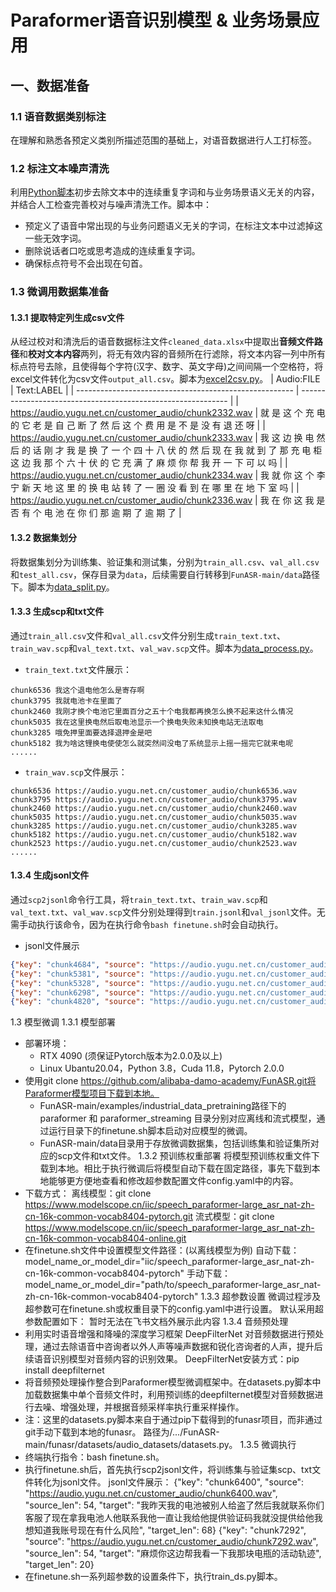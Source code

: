 # Paraformer语音识别模型 & 业务场景应用

## 一、数据准备

### 1.1 语音数据类别标注

在理解和熟悉各预定义类别所描述范围的基础上，对语音数据进行人工打标签。

### 1.2 标注文本噪声清洗

利用[Python脚本](https://github.com/chenxiyuxiwei/Speech-Recognition-Based-on-Paraformer/blob/main/data_denoise.py)初步去除文本中的连续重复字词和与业务场景语义无关的内容，并结合人工检查完善校对与噪声清洗工作。脚本中：

- 预定义了语音中常出现的与业务问题语义无关的字词，在标注文本中过滤掉这一些无效字词。
- 删除说话者口吃或思考造成的连续重复字词。
- 确保标点符号不会出现在句首。

### 1.3 微调用数据集准备

#### 1.3.1 提取特定列生成csv文件

从经过校对和清洗后的语音数据标注文件`cleaned_data.xlsx`中提取出**音频文件路径**和**校对文本内容**两列，将无有效内容的音频所在行滤除，将文本内容一列中所有标点符号去除，且使得每个字符(汉字、数字、英文字母)之间间隔一个空格符，将excel文件转化为csv文件`output_all.csv`。脚本为[excel2csv.py](https://github.com/chenxiyuxiwei/Speech-Recognition-Based-on-Paraformer/blob/main/excel2csv.py)。
| Audio:FILE                                             | Text:LABEL                                                   |
| ------------------------------------------------------ | ------------------------------------------------------------ |
| https://audio.yugu.net.cn/customer_audio/chunk2332.wav | 就 是 这 个 充 电 的 它 老 是 自 己 断  了 然 后 这 个 费 用 是 不 是 没 有 退 还 呀 |
| https://audio.yugu.net.cn/customer_audio/chunk2333.wav | 我 这 边 换 电 然 后 的 话 刚 才 我 是 换 了 一 个 四 十 八 伏 的 然 后 现 在  我 就 到 了 那 充 电 柜 这 边 我 那 个 六 十 伏 的 它 充 满 了 麻 烦 你 帮 我 开 一 下 可 以 吗 |
| https://audio.yugu.net.cn/customer_audio/chunk2334.wav | 我 就 你 这 个 李 宁 新 天 地 这 里 的  换 电 站 转 了 一 圈 没 看 到 在 哪 里 在 地 下 室 吗 |
| https://audio.yugu.net.cn/customer_audio/chunk2336.wav | 我 在 你 这 我 是 否 有 个 电 池 在 你 们 那 逾 期 了 逾 期 了 |

#### 1.3.2 数据集划分

将数据集划分为训练集、验证集和测试集，分别为`train_all.csv`、`val_all.csv`和`test_all.csv`，保存目录为`data`，后续需要自行转移到`FunASR-main/data`路径下。脚本为[data_split.py](https://github.com/chenxiyuxiwei/Speech-Recognition-Based-on-Paraformer/blob/main/data_split.py)。

#### 1.3.3 生成scp和txt文件

通过`train_all.csv`文件和`val_all.csv`文件分别生成`train_text.txt`、`train_wav.scp`和`val_text.txt`、`val_wav.scp`文件。脚本为[data_process.py](https://github.com/chenxiyuxiwei/Speech-Recognition-Based-on-Paraformer/blob/main/data_process.py)。

- `train_text.txt`文件展示：
```text
chunk6536 我这个退电他怎么是寄存啊
chunk3795 我就电池卡在里面了
chunk2460 我刚才换个电池它里面百分之五十个电我都再换怎么换不起来这什么情况
chunk5035 我在这里换电然后取电池显示一个换电失败未知换电站无法取电
chunk3285 哦免押里面要选择退押金是吧
chunk5182 我为啥这锂换电使使怎么就突然间没电了系统显示上摇一摇完它就来电呢
......
```
- `train_wav.scp`文件展示：
```text
chunk6536 https://audio.yugu.net.cn/customer_audio/chunk6536.wav
chunk3795 https://audio.yugu.net.cn/customer_audio/chunk3795.wav
chunk2460 https://audio.yugu.net.cn/customer_audio/chunk2460.wav
chunk5035 https://audio.yugu.net.cn/customer_audio/chunk5035.wav
chunk3285 https://audio.yugu.net.cn/customer_audio/chunk3285.wav
chunk5182 https://audio.yugu.net.cn/customer_audio/chunk5182.wav
chunk2523 https://audio.yugu.net.cn/customer_audio/chunk2523.wav
......
```

#### 1.3.4 生成jsonl文件

通过`scp2jsonl`命令行工具，将`train_text.txt`、`train_wav.scp`和`val_text.txt`、`val_wav.scp`文件分别处理得到`train.jsonl`和`val_jsonl`文件。无需手动执行该命令，因为在执行命令`bash finetune.sh`时会自动执行。

- jsonl文件展示

```json
{"key": "chunk4684", "source": "https://audio.yugu.net.cn/customer_audio/chunk4684.wav", "source_len": 54, "target": "我现在把电池放进去了然后他没有给我弄出来新的", "target_len": 22}
{"key": "chunk5381", "source": "https://audio.yugu.net.cn/customer_audio/chunk5381.wav", "source_len": 54, "target": "就是刚刚这个这锂换电啊就是刚刚我不是要退电池嘛然后嗯退错了就是我把电池安进去了然后那个新的出来了但是我又把它合上了现在打不开了怎么办", "target_len": 66}
{"key": "chunk5328", "source": "https://audio.yugu.net.cn/customer_audio/chunk5328.wav", "source_len": 54, "target": "客服在东莞的话是在哪个城市的", "target_len": 14}
{"key": "chunk6298", "source": "https://audio.yugu.net.cn/customer_audio/chunk6298.wav", "source_len": 54, "target": "我现在在这换电然后那个租车的说是什么线坏了说一会儿掉个线让我又怎么弄的没弄明白怎么回事儿", "target_len": 44}
{"key": "chunk4820", "source": "https://audio.yugu.net.cn/customer_audio/chunk4820.wav", "source_len": 54, "target": "我刚才找的一个取那个线材听见响了一下怎么不知道在哪取了", "target_len": 27}
```

1.3 模型微调
1.3.1 模型部署
- 部署环境：
  - RTX 4090 (须保证Pytorch版本为2.0.0及以上)
  - Linux Ubantu20.04，Python 3.8，Cuda 11.8，Pytorch 2.0.0
- 使用git clone https://github.com/alibaba-damo-academy/FunASR.git将Paraformer模型项目下载到本地。
  - FunASR-main/examples/industrial_data_pretraining路径下的 paraformer 和 paraformer_streaming 目录分别对应离线和流式模型，通过运行目录下的finetune.sh脚本启动对应模型的微调。
  - FunASR-main/data目录用于存放微调数据集，包括训练集和验证集所对应的scp文件和txt文件。
1.3.2 预训练权重部署
将模型预训练权重文件下载到本地。相比于执行微调后将模型自动下载在固定路径，事先下载到本地能够更方便地查看和修改超参数配置文件config.yaml中的内容。
- 下载方式：
  离线模型：git clone https://www.modelscope.cn/iic/speech_paraformer-large_asr_nat-zh-cn-16k-common-vocab8404-pytorch.git
  流式模型：git clone https://www.modelscope.cn/iic/speech_paraformer-large_asr_nat-zh-cn-16k-common-vocab8404-online.git
- 在finetune.sh文件中设置模型文件路径：(以离线模型为例)
  自动下载：model_name_or_model_dir="iic/speech_paraformer-large_asr_nat-zh-cn-16k-common-vocab8404-pytorch"
  手动下载：model_name_or_model_dir="path/to/speech_paraformer-large_asr_nat-zh-cn-16k-common-vocab8404-pytorch"
1.3.3 超参数设置
微调过程涉及超参数可在finetune.sh或权重目录下的config.yaml中进行设置。
默认采用超参数配置如下：
暂时无法在飞书文档外展示此内容
1.3.4 音频预处理
- 利用实时语音增强和降噪的深度学习框架 DeepFilterNet 对音频数据进行预处理，通过去除语音中咨询者以外人声等噪声数据和锐化咨询者的人声，提升后续语音识别模型对音频内容的识别效果。
  DeepFilterNet安装方式：pip install deepfilternet 
- 将音频预处理操作整合到Paraformer模型微调框架中。在datasets.py脚本中加载数据集中单个音频文件时，利用预训练的deepfilternet模型对音频数据进行去噪、增强处理，并根据音频采样率执行重采样操作。
- 注：这里的datasets.py脚本来自于通过pip下载得到的funasr项目，而非通过git手动下载到本地的funasr。
  路径为/.../FunASR-main/funasr/datasets/audio_datasets/datasets.py。
1.3.5 微调执行
- 终端执行指令：bash finetune.sh。
- 执行finetune.sh后，首先执行scp2jsonl文件，将训练集与验证集scp、txt文件转化为jsonl文件。
  jsonl文件展示：
{"key": "chunk6400", "source": "https://audio.yugu.net.cn/customer_audio/chunk6400.wav", "source_len": 54, "target": "我昨天我的电池被别人给盗了然后我就联系你们客服了现在拿我电池人他联系我他一直让我给他提供验证码我就没提供给他我想知道我账号现在有什么风险", "target_len": 68}
{"key": "chunk7292", "source": "https://audio.yugu.net.cn/customer_audio/chunk7292.wav", "source_len": 54, "target": "麻烦你这边帮我看一下我那块电瓶的活动轨迹", "target_len": 20}
- 在finetune.sh一系列超参数的设置条件下，执行train_ds.py脚本。
